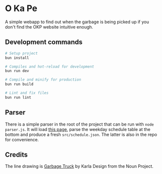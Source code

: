 # O Ka Pe
A simple webapp to find out when the garbage is being picked up if you don't find the OKP website intuitive enough.

## Development commands
```bash
# Setup project
bun install

# Compiles and hot-reload for development
bun run dev

# Compile and minify for production
bun run build

# Lint and fix files
bun run lint
```

## Parser
There is a simple parser in the root of the project that can be run with `node parser.js`. It will load [this page](https://okp.si/jsnaga_urniki_odvoza_gospodinjstvo_2019.php), parse the weekday schedule table at the bottom and produce a fresh `src/schedule.json`. The latter is also in the repo for convenience.

## Credits
The line drawing is [Garbage Truck](https://thenounproject.com/browse/?i=1815676) by Karla Design from the Noun Project.
